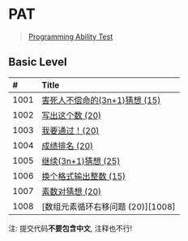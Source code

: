 # PAT
> [Programming Ability Test](https://www.patest.cn/)

## Basic Level
| #    | Title                                    | 
| :--- | :--------------------------------------- | 
| 1001 | [害死人不偿命的(3n+1)猜想 (15)][1001]       | 
| 1002 | [写出这个数 (20)][1002]                    | 
| 1003 | [我要通过！(20)][1003]                     | 
| 1004 | [成绩排名 (20)][1004]                      | 
| 1005 | [继续(3n+1)猜想 (25)][1005]                | 
| 1006 | [换个格式输出整数 (15)][1006]               | 
| 1007 | [素数对猜想 (20)][1007]                    | 
| 1008 | [数组元素循环右移问题 (20)][1008]                    | 
                 
注: 提交代码**不要包含中文**, 注释也不行!

[1001]: https://github.com/relish-wang/PAT/blob/master/hint/1001/README.md
[1002]: https://github.com/relish-wang/PAT/blob/master/hint/1002/README.md
[1003]: https://github.com/relish-wang/PAT/blob/master/hint/1003/README.md
[1004]: https://github.com/relish-wang/PAT/blob/master/hint/1004/README.md
[1005]: https://github.com/relish-wang/PAT/blob/master/hint/1005/README.md
[1006]: https://github.com/relish-wang/PAT/blob/master/hint/1006/README.md
[1007]: https://github.com/relish-wang/PAT/blob/master/hint/1007/README.md
[1007]: https://github.com/relish-wang/PAT/blob/master/hint/1008/README.md